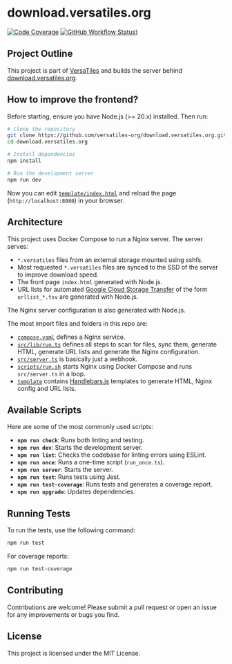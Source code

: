 # download.versatiles.org

[![Code Coverage](https://codecov.io/gh/versatiles-org/download.versatiles.org/branch/main/graph/badge.svg?token=IDHAI13M0K)](https://codecov.io/gh/versatiles-org/download.versatiles.org)
[![GitHub Workflow Status)](https://img.shields.io/github/actions/workflow/status/versatiles-org/download.versatiles.org/ci.yml)](https://github.com/versatiles-org/download.versatiles.org/actions/workflows/ci.yml)

## Project Outline

This project is part of [VersaTiles](https://versatiles.org/) and builds the server behind [download.versatiles.org](https://download.versatiles.org/).

## How to improve the frontend?

Before starting, ensure you have Node.js (>= 20.x) installed. Then run:

```bash
# Clone the repository
git clone https://github.com/versatiles-org/download.versatiles.org.git
cd download.versatiles.org

# Install dependencies
npm install

# Run the development server
npm run dev
```

Now you can edit [`template/index.html`](https://github.com/versatiles-org/download.versatiles.org/blob/main/template/index.html) and reload the page (`http://localhost:8080`) in your browser.

## Architecture

This project uses Docker Compose to run a Nginx server. The server serves:
- `*.versatiles` files from an external storage mounted using sshfs.
- Most requested `*.versatiles` files are synced to the SSD of the server to improve download speed.
- The front page `index.html` generated with Node.js.
- URL lists for automated [Google Cloud Storage Transfer](https://cloud.google.com/storage-transfer/docs/create-url-list) of the form `urllist_*.tsv` are generated with Node.js.

The Nginx server configuration is also generated with Node.js.

The most import files and folders in this repo are:
- [`compose.yaml`](https://github.com/versatiles-org/download.versatiles.org/blob/main/compose.yaml) defines a Nginx service.
- [`src/lib/run.ts`](https://github.com/versatiles-org/download.versatiles.org/blob/main/src/lib/run.ts) defines all steps to scan for files, sync them, generate HTML, generate URL lists and generate the Nginx configuration.
- [`src/server.ts`](https://github.com/versatiles-org/download.versatiles.org/blob/main/src/server.ts) is basically just a webhook.
- [`scripts/run.sh`](https://github.com/versatiles-org/download.versatiles.org/blob/main/scripts/run.sh) starts Nginx using Docker Compose and runs `src/server.ts` in a loop.
- [`template`](https://github.com/versatiles-org/download.versatiles.org/tree/main/template) contains [Handlebars.js](https://handlebarsjs.com/) templates to generate HTML, Nginx config and URL lists.

## Available Scripts

Here are some of the most commonly used scripts:

- **`npm run check`**: Runs both linting and testing.
- **`npm run dev`**: Starts the development server.
- **`npm run lint`**: Checks the codebase for linting errors using ESLint.
- **`npm run once`**: Runs a one-time script (`run_once.ts`).
- **`npm run server`**: Starts the server.
- **`npm run test`**: Runs tests using Jest.
- **`npm run test-coverage`**: Runs tests and generates a coverage report.
- **`npm run upgrade`**: Updates dependencies.

## Running Tests

To run the tests, use the following command:

```bash
npm run test
```

For coverage reports:

```bash
npm run test-coverage
```

## Contributing

Contributions are welcome! Please submit a pull request or open an issue for any improvements or bugs you find.

## License

This project is licensed under the MIT License.
